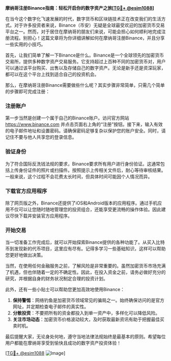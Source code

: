 **摩纳哥注册Binance指南：轻松开启你的数字资产之旅[[TG💪+ @esim1088](https://t.me/s/esim1088)]**

在当今这个数字化飞速发展的时代，数字货币和区块链技术正在改变我们的生活方式。对于许多投资者来说，Binance（币安）无疑是全球最受欢迎的加密货币交易平台之一。然而，对于居住在摩纳哥的朋友们来说，可能会担心如何顺利地完成注册流程。别担心！这篇文章将为你详细讲解如何在摩纳哥注册Binance，并且分享一些实用的小技巧。

首先，让我们简单了解一下Binance是什么。Binance是一个全球领先的加密货币交易所，提供多种数字资产交易服务。它支持超过上百种不同的加密货币对，用户可以通过该平台购买、出售以及存储自己的数字资产。无论是新手还是资深玩家，都可以在这个平台上找到适合自己的投资机会。

那么，在摩纳哥注册Binance需要做些什么呢？其实步骤非常简单，只需几个简单的步骤即可完成注册：

### 注册账户

第一步当然是创建一个属于自己的Binance账户。访问官方网站 https://www.binance.com 并点击页面右上角的“注册”按钮。接下来，输入有效的电子邮件地址和设置密码。请确保密码足够复杂以保护您的账户安全。同时，请记住不要与他人共享您的登录信息。

### 验证身份

为了符合国际反洗钱法规的要求，Binance要求所有用户进行身份验证。这通常包括上传身份证件的照片或扫描件。按照提示上传相关文件后，耐心等待审核结果。一般来说，这个过程不会花费太长时间，但具体时间可能因个人情况而异。

### 下载官方应用程序

除了网页版之外，Binance还提供了iOS和Android版本的应用程序。通过手机应用不仅可以让您随时随地管理您的投资组合，还能享受更流畅的操作体验。因此建议尽快下载并安装官方应用程序。

### 开始交易

当一切准备工作完成后，就可以开始探索Binance提供的各种功能了。从买入比特币到发现新的代币项目，这里应有尽有。记得多学习一些基础知识，这样可以帮助您更好地做出决策。

当然，在使用任何金融服务之前，了解风险是非常重要的。虽然加密货币市场充满了机遇，但也伴随着一定的不确定性。因此，在投入资金之前，请务必做好充分的研究，并根据自身的财务状况制定合理的投资计划。

此外，还有一些小贴士可以帮助您更加高效地使用Binance：

1. **保持警惕**：网络钓鱼是加密货币领域常见的骗局之一。始终确保访问的是官方网址，并定期检查电子邮件的真实性。
2. **分散投资**：不要把所有的资金都投入到单一资产中，多样化可以降低风险。
3. **关注市场动态**：加密货币价格波动较大，及时获取最新资讯有助于把握最佳买卖时机。

最后提醒大家，无论身处何地，遵守当地法律法规始终是最基本的原则。希望每位用户都能在摩纳哥享受到愉快且成功的数字资产投资体验！

[[TG💪+ @esim1088](https://t.me/s/esim1088) ![Image](https://i.postimg.cc/4NQfJmqS/Snipaste-2025-05-13-00-14-12.png)]